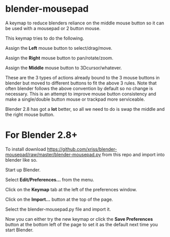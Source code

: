 # blender-mousepad

A keymap to reduce blenders reliance on the middle mouse button so it 
can be used with a mousepad or 2 button mouse.

This keymap tries to do the following.

Assign the **Left** mouse button to select/drag/move.

Assign the **Right** mouse button to pan/rotate/zoom.

Assign the **Middle** mouse button to 3Dcursor/whatever.

These are the 3 types of actions already bound to the 3 mouse buttons 
in blender but moved to different buttons to fit the above 3 rules. 
Note that often blender follows the above convention by default so no 
change is necessary. This is an attempt to improve mouse button 
consistency and make a single/double button mouse or trackpad more 
serviceable.

Blender 2.8 has got a **lot** better, so all we need to do is swap the middle
and the right mouse button.


# For Blender 2.8+

To install download 
https://github.com/xriss/blender-mousepad/raw/master/blender-mousepad.py 
from this repo and import into blender like so.

Start up Blender.

Select **Edit/Preferences...** from the menu.

Click on the **Keymap** tab at the left of the preferences window.

Click on the **Import...** button at the top of the page.

Select the blender-mousepad.py file and import it.

Now you can either try the new keymap or click the **Save Preferences**
button at the bottom left of the page to set it as the default 
next time you start Blender.

